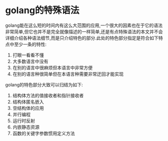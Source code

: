 # golang的特殊语法

golang能在这么短的时间内有这么大范围的应用,一个很大的因素也在于它的语法非常简单,但它也并不是完全就像描述的一样简单,还是有点特殊语法的本文并不会详细介绍各种语法细节,而是只介绍特色的部分.此处的特色部分指定是符合如下特点中至少一条的特性:

1. 打眼一看看不懂
2. 大多数语言中没有
3. 在别的语言中很麻烦但本语言中非常方便
4. 在别的语言种很简单但在本语言种需要非常迂回才能实现

golang的特色部分大致可以归结为如下:

1. 结构体方法的值接收者和指针接收者
2. 结构体匿名嵌入
3. 空结构体的应用
4. 并行编程
5. 运行时反射
6. 内嵌静态资源
7. 函数的关键字参数惯用定义方法
